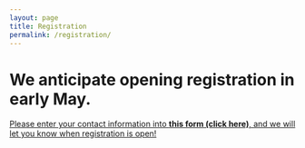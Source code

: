 ```yaml
---
layout: page
title: Registration
permalink: /registration/
---
```


# We anticipate opening registration in early May.

[Please enter your contact information into **this form (click here)**, and we will let you know when registration is open!](https://forms.gle/DQEnx9hTdkpJwXse8)
